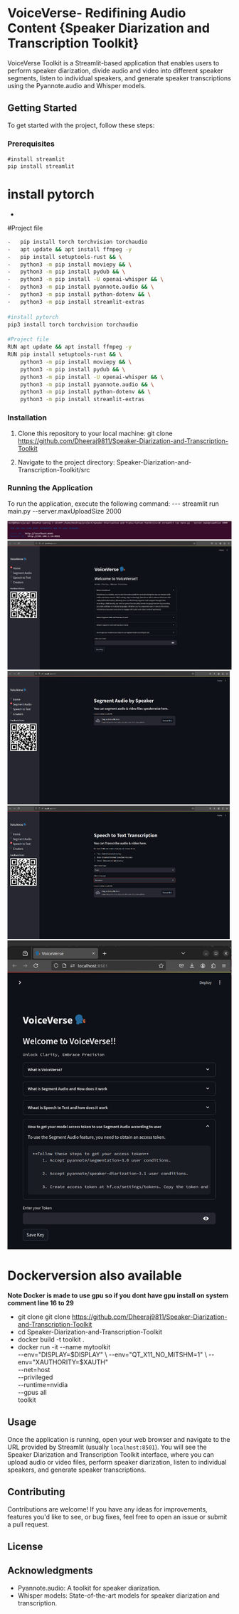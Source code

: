 ﻿# VoiceVerse- Redifining Audio Content {Speaker Diarization and Transcription Toolkit}

VoiceVerse Toolkit is a Streamlit-based application that enables users to perform speaker diarization, divide audio and video into different speaker segments, listen to individual speakers, and generate speaker transcriptions using the Pyannote.audio and Whisper models.

## Getting Started

To get started with the project, follow these steps:

### Prerequisites
    
    #install streamlit
    pip install streamlit


# install pytorch

-  

#Project file
```bash
-   pip install torch torchvision torchaudio
-   apt update && apt install ffmpeg -y
-   pip install setuptools-rust && \
-   python3 -m pip install moviepy && \
-   python3 -m pip install pydub && \
-   python3 -m pip install -U openai-whisper && \
-   python3 -m pip install pyannote.audio && \
-   python3 -m pip install python-dotenv && \
-   python3 -m pip install streamlit-extras

#install pytorch
pip3 install torch torchvision torchaudio

#Project file
RUN apt update && apt install ffmpeg -y
RUN pip install setuptools-rust && \
	python3 -m pip install moviepy && \
	python3 -m pip install pydub && \
	python3 -m pip install -U openai-whisper && \
	python3 -m pip install pyannote.audio && \
	python3 -m pip install python-dotenv && \
	python3 -m pip install streamlit-extras
```
### Installation

1. Clone this repository to your local machine:
    git clone <https://github.com/Dheeraj9811/Speaker-Diarization-and-Transcription-Toolkit>

2. Navigate to the project directory: Speaker-Diarization-and-Transcription-Toolkit/src


### Running the Application

To run the application, execute the following command:
--- streamlit run main.py --server.maxUploadSize 2000
<!-- images of project -->
<img src="/img/projectimg1.png" alt="cmd">
<img src="/img/projectimg2.png" alt="homepage">
<img src="/img/projectimg3.png" alt="Diarization page" width="500" height="300">
<img src="/img/projectimg4.png" alt="project image" width="500" height="300">
<img src="/img/projectimg5.png" alt="mobile view">




# Dockerversion also available 
 **Note Docker is made to use gpu so if you dont have gpu install on system comment line 16 to 29**
- git clone git clone https://github.com/Dheeraj9811/Speaker-Diarization-and-Transcription-Toolkit
- cd Speaker-Diarization-and-Transcription-Toolkit
- docker build -t toolkit .
- docker run -it --name mytoolkit \
    --env="DISPLAY=$DISPLAY" \
    --env="QT_X11_NO_MITSHM=1" \
    --env="XAUTHORITY=$XAUTH" \
    --net=host \
    --privileged \
    --runtime=nvidia \
    --gpus all \
    toolkit




## Usage

Once the application is running, open your web browser and navigate to the URL provided by Streamlit (usually `localhost:8501`). You will see the Speaker Diarization and Transcription Toolkit interface, where you can upload audio or video files, perform speaker diarization, listen to individual speakers, and generate speaker transcriptions.

## Contributing

Contributions are welcome! If you have any ideas for improvements, features you'd like to see, or bug fixes, feel free to open an issue or submit a pull request.

## License



## Acknowledgments

- Pyannote.audio: A toolkit for speaker diarization.
- Whisper models: State-of-the-art models for speaker diarization and transcription.

